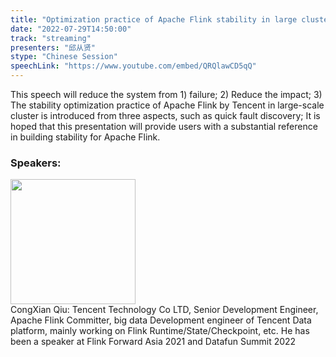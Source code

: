 ```yaml
---
title: "Optimization practice of Apache Flink stability in large cluster"
date: "2022-07-29T14:50:00"
track: "streaming"
presenters: "邱从贤"
stype: "Chinese Session"
speechLink: "https://www.youtube.com/embed/QRQlawCD5qQ"
---
```

This speech will reduce the system from 1) failure; 2) Reduce the impact; 3) The stability optimization practice of Apache Flink by Tencent in large-scale cluster is introduced from three aspects, such as quick fault discovery; It is hoped that this presentation will provide users with a substantial reference in building stability for Apache Flink.
 ### Speakers: 
 <img src="images/speaker/1211.png" width="200" /><br>CongXian Qiu: Tencent Technology Co LTD, Senior Development Engineer, Apache Flink Committer, big data Development engineer of Tencent Data platform, mainly working on Flink Runtime/State/Checkpoint, etc. He has been a speaker at Flink Forward Asia 2021 and Datafun Summit 2022

 